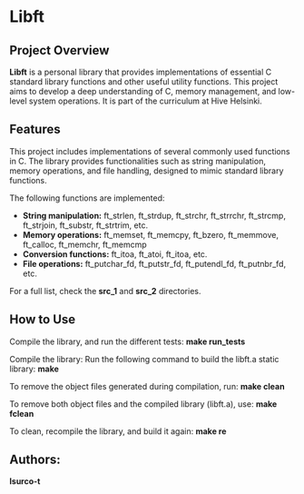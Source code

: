 # Libft
## Project Overview
**Libft** is a personal library that provides implementations of essential C standard library functions and other useful utility functions. 
This project aims to develop a deep understanding of C, memory management, and low-level system operations. It is part of the curriculum at Hive Helsinki.
## Features
This project includes implementations of several commonly used functions in C. The library provides functionalities such as string manipulation, memory operations, and file handling, designed to mimic standard library functions.

The following functions are implemented:

- **String manipulation:** ft_strlen, ft_strdup, ft_strchr, ft_strrchr, ft_strcmp, ft_strjoin, ft_substr, ft_strtrim, etc.
- **Memory operations:** ft_memset, ft_memcpy, ft_bzero, ft_memmove, ft_calloc, ft_memchr, ft_memcmp
- **Conversion functions:** ft_itoa, ft_atoi, ft_itoa, etc.
- **File operations:** ft_putchar_fd, ft_putstr_fd, ft_putendl_fd, ft_putnbr_fd, etc.

For a full list, check the **src_1** and **src_2** directories.

## How to Use

Compile the library, and run the different tests: **make run_tests**

Compile the library: Run the following command to build the libft.a static library: **make**

To remove the object files generated during compilation, run: **make clean**

To remove both object files and the compiled library (libft.a), use: **make fclean**

To clean, recompile the library, and build it again: **make re**

## Authors:

**lsurco-t**

